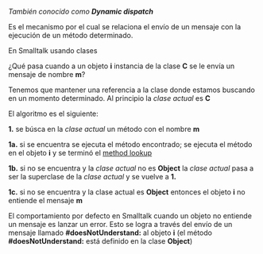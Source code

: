 *También conocido como **Dynamic dispatch***

Es el mecanismo por el cual se relaciona el envío de un mensaje con la ejecución de un método determinado.

En Smalltalk usando clases

¿Qué pasa cuando a un objeto **i** instancia de la clase **C** se le envía un mensaje de nombre **m**?

Tenemos que mantener una referencia a la clase donde estamos buscando en un momento determinado. Al principio la *clase actual* es **C**

El algoritmo es el siguiente:

**1.** se búsca en la *clase actual* un método con el nombre **m**

**1a.** si se encuentra se ejecuta el método encontrado; se ejecuta el método en el objeto **i** y se terminó el [method lookup](method-lookup.md)

**1b.** si no se encuentra y la *clase actual* no es **Object** la *clase actual* pasa a ser la superclase de la *clase actual* y se vuelve a **1.**

**1c.** si no se encuentra y la clase actual es **Object** entonces el objeto **i** no entiende el mensaje **m**

El comportamiento por defecto en Smalltalk cuando un objeto no entiende un mensaje es lanzar un error. Esto se logra a través del envío de un mensaje llamado **\#doesNotUnderstand:** al objeto **i** (el método **\#doesNotUnderstand:** está definido en la clase **Object**)
